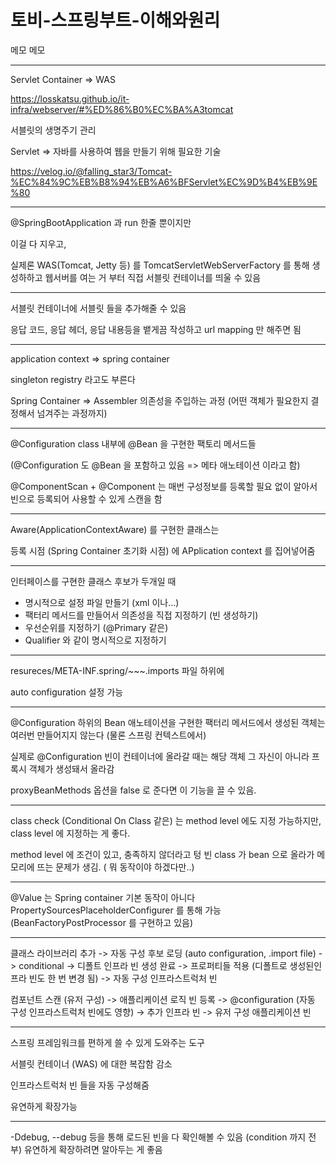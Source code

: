 # 토비-스프링부트-이해와원리

메모 메모

---

Servlet Container => WAS

https://losskatsu.github.io/it-infra/webserver/#%ED%86%B0%EC%BA%A3tomcat

서블릿의 생명주기 관리


Servlet => 자바를 사용하여 웹을 만들기 위해 필요한 기술

https://velog.io/@falling_star3/Tomcat-%EC%84%9C%EB%B8%94%EB%A6%BFServlet%EC%9D%B4%EB%9E%80

---

@SpringBootApplication 과 run 한줄 뿐이지만

이걸 다 지우고,

실제론 WAS(Tomcat, Jetty 등) 를 TomcatServletWebServerFactory 를 통해 생성하하고 웹서버를 여는 거 부터 직접 서블릿 컨테이너를 띄울 수 있음

---

서블릿 컨테이너에 서블릿 들을 추가해줄 수 있음

응답 코드, 응답 헤더, 응답 내용등을 뱉게끔 작성하고 url mapping 만 해주면 됨

---

application context => spring container

singleton registry 라고도 부른다

Spring Container => Assembler
의존성을 주입하는 과정 (어떤 객체가 필요한지 결정해서 넘겨주는 과정까지)

---

@Configuration class 내부에 @Bean 을 구현한 팩토리 메서드들

(@Configuration 도 @Bean 을 포함하고 있음 => 메타 애노테이션 이라고 함)

@ComponentScan + @Component 는 매번 구성정보를 등록할 필요 없이 알아서 빈으로 등록되어 사용할 수 있게 스캔을 함

---

Aware(ApplicationContextAware) 를 구현한 클래스는

등록 시점 (Spring Container 초기화 시점) 에 APplication context 를 집어넣어줌

---

인터페이스를 구현한 클래스 후보가 두개일 때

- 명시적으로 설정 파일 만들기 (xml 이나...)
- 팩터리 메서드를 만들어서 의존성을 직접 지정하기 (빈 생성하기)
- 우선순위를 지정하기 (@Primary 같은)
- Qualifier 와 같이 명시적으로 지정하기

---

resureces/META-INF.spring/~~~.imports 파일 하위에

auto configuration 설정 가능

---

@Configuration 하위의 Bean 애노테이션을 구현한 팩터리 메서드에서 생성된 객체는 여러번 만들어지지 않는다 (물론 스프링 컨텍스트에서)

실제로 @Configuration 빈이 컨테이너에 올라갈 때는 해당 객체 그 자신이 아니라 프록시 객체가 생성돼서 올라감

proxyBeanMethods 옵션을 false 로 준다면 이 기능을 끌 수 있음.

---

class check (Conditional On Class 같은) 는 method level 에도 지정 가능하지만, class level 에 지정하는 게 좋다.

method level 에 조건이 있고, 충족하지 않더라고 텅 빈 class 가 bean 으로 올라가 메모리에 뜨는 문제가 생김. ( 뭐 동작이야 하겠다만..)

---

@Value 는 Spring container 기본 동작이 아니다 PropertySourcesPlaceholderConfigurer 를 통해 가능 (BeanFactoryPostProcessor 를 구현하고 있음)

---

클래스 라이브러리 추가 -> 자동 구성 후보 로딩 (auto configuration, .import file) -> conditional -> 디폴트 인프라 빈 생성 완료 -> 프로퍼티들 적용 (디폴트로 생성된인프라 빈도 한 번 변경 됨) -> 자동 구성 인프라스트럭처 빈

컴포넌트 스캔 (유저 구성) -> 애플리케이션 로직 빈 등록 -> @configuration (자동 구성 인프라스트럭처 빈에도 영향) -> 추가 인프라 빈 -> 유저 구성 애플리케이션 빈

---

스프링 프레임워크를 편하게 쓸 수 있게 도와주는 도구

서블릿 컨테이너 (WAS) 에 대한 복잡함 감소

인프라스트럭처 빈 들을 자동 구성해줌

유연하게 확장가능

---

-Ddebug, --debug 등을 통해 로드된 빈을 다 확인해볼 수 있음 (condition 까지 전부) 
유연하게 확장하려면 알아두는 게 좋음

